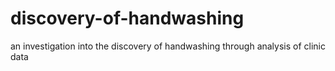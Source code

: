 # discovery-of-handwashing
an investigation into the discovery of handwashing through analysis of clinic data
